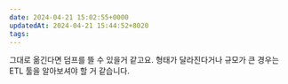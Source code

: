 ```yaml
---
date: 2024-04-21 15:02:55+0000
updatedAt: 2024-04-21 15:44:52+8020
tags: 
---
```

그대로 옮긴다면 덤프를 뜰 수 있을거 같고요. 형태가 달라진다거나 규모가 큰 경우는 ETL 툴을 알아보셔야 할 거 같습니다.